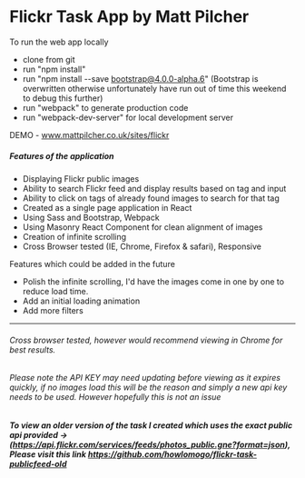 # Flickr Task App by Matt Pilcher

To run the web app locally
- clone from git
- run "npm install"
- run "npm install --save bootstrap@4.0.0-alpha.6" (Bootstrap is overwritten otherwise unfortunately have run out of time this weekend to debug this further)
- run "webpack" to generate production code
- run "webpack-dev-server" for local development server

DEMO - www.mattpilcher.co.uk/sites/flickr

##### Features of the application
- Displaying Flickr public images
- Ability to search Flickr feed and display results based on tag and input
- Ability to click on tags of already found images to search for that tag
- Created as a single page application in React
- Using Sass and Bootstrap, Webpack
- Using Masonry React Component for clean alignment of images
- Creation of infinite scrolling
- Cross Browser tested (IE, Chrome, Firefox & safari), Responsive


Features which could be added in the future
- Polish the infinite scrolling, I'd have the images come in one by one to reduce load time.
- Add an initial loading animation
- Add more filters

***

###### Cross browser tested, however would recommend viewing in Chrome for best results.

###### Please note the API KEY may need updating before viewing as it expires quickly, if no images load this will be the reason and simply a new api key needs to be used. However hopefully this is not an issue

##### To view an older version of the task I created which uses the exact public api provided -> (https://api.flickr.com/services/feeds/photos_public.gne?format=json), Please visit this link https://github.com/howlomogo/flickr-task-publicfeed-old
